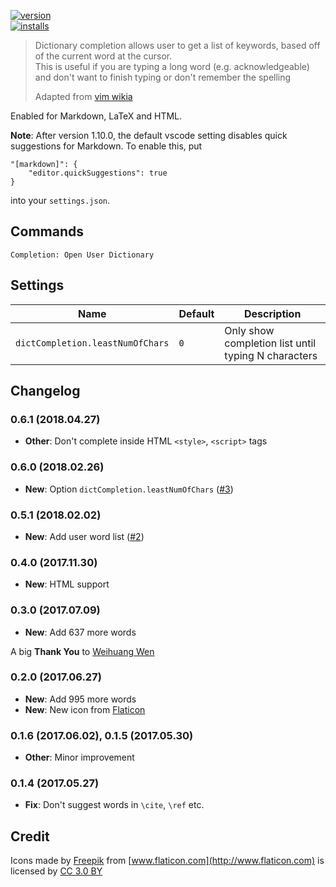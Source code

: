 [![version](https://vsmarketplacebadge.apphb.com/version/yzhang.dictionary-completion.svg?style=flat-square)](https://marketplace.visualstudio.com/items?itemName=yzhang.dictionary-completion)  
[![installs](https://vsmarketplacebadge.apphb.com/installs/yzhang.dictionary-completion.svg?style=flat-square)](https://marketplace.visualstudio.com/items?itemName=yzhang.dictionary-completion)

> Dictionary completion allows user to get a list of keywords, based off of the current word at the cursor.  
> This is useful if you are typing a long word (e.g. acknowledgeable) and don't want to finish typing or don't remember the spelling
>
> Adapted from [vim wikia](http://vim.wikia.com/wiki/Dictionary_completions)

Enabled for Markdown, LaTeX and HTML.

**Note**: After version 1.10.0, the default vscode setting disables quick suggestions for Markdown. To enable this, put
```
"[markdown]": {
    "editor.quickSuggestions": true
}
```
into your `settings.json`.

## Commands

`Completion: Open User Dictionary`

## Settings

| Name                             | Default | Description                                         |
| -------------------------------- | ------- | --------------------------------------------------- |
| `dictCompletion.leastNumOfChars` | `0`     | Only show completion list until typing N characters |

## Changelog

### 0.6.1 (2018.04.27)

- **Other**: Don't complete inside HTML `<style>`, `<script>` tags

### 0.6.0 (2018.02.26)

- **New**: Option `dictCompletion.leastNumOfChars` ([#3](https://github.com/neilsustc/vscode-dic-completion/issues/3))

### 0.5.1 (2018.02.02)

- **New**: Add user word list ([#2](https://github.com/neilsustc/vscode-dic-completion/issues/2))

### 0.4.0 (2017.11.30)

- **New**: HTML support

### 0.3.0 (2017.07.09)

- **New**: Add 637 more words

A big **Thank You** to [Weihuang Wen](https://github.com/HughWen)

### 0.2.0 (2017.06.27)

- **New**: Add 995 more words
- **New**: New icon from [Flaticon](http://www.flaticon.com)

### 0.1.6 (2017.06.02), 0.1.5 (2017.05.30)

- **Other**: Minor improvement

### 0.1.4 (2017.05.27)

- **Fix**: Don't suggest words in `\cite`, `\ref` etc.

## Credit

Icons made by [Freepik](http://www.freepik.com) from [www.flaticon.com](http://www.flaticon.com) is licensed by [CC 3.0 BY](http://creativecommons.org/licenses/by/3.0/)
